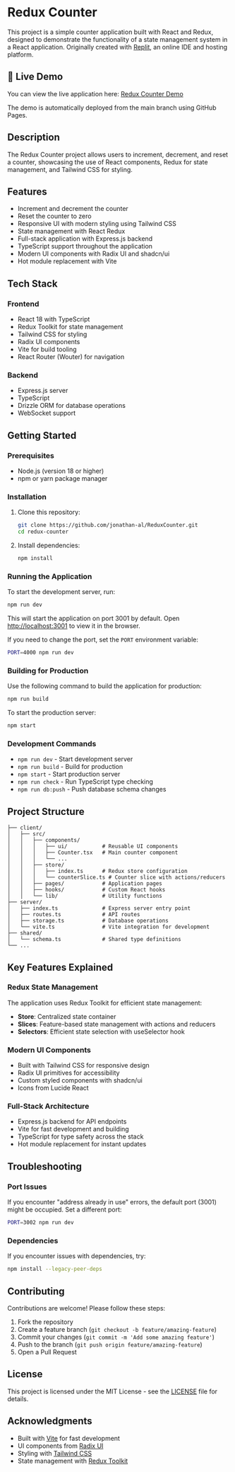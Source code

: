# Redux Counter

This project is a simple counter application built with React and Redux, designed to demonstrate the functionality of a state management system in a React application. Originally created with [Replit](https://replit.com), an online IDE and hosting platform.

## 🚀 Live Demo

You can view the live application here: [Redux Counter Demo](https://jonathan-al.github.io/ReduxCounter/)

The demo is automatically deployed from the main branch using GitHub Pages.

## Description

The Redux Counter project allows users to increment, decrement, and reset a counter, showcasing the use of React components, Redux for state management, and Tailwind CSS for styling.

## Features

- Increment and decrement the counter
- Reset the counter to zero
- Responsive UI with modern styling using Tailwind CSS
- State management with React Redux
- Full-stack application with Express.js backend
- TypeScript support throughout the application
- Modern UI components with Radix UI and shadcn/ui
- Hot module replacement with Vite

## Tech Stack

### Frontend
- React 18 with TypeScript
- Redux Toolkit for state management
- Tailwind CSS for styling
- Radix UI components
- Vite for build tooling
- React Router (Wouter) for navigation

### Backend
- Express.js server
- TypeScript
- Drizzle ORM for database operations
- WebSocket support

## Getting Started

### Prerequisites

- Node.js (version 18 or higher)
- npm or yarn package manager

### Installation

1. Clone this repository:
   ```bash
   git clone https://github.com/jonathan-al/ReduxCounter.git
   cd redux-counter
   ```
2. Install dependencies:
   ```bash
   npm install
   ```

### Running the Application

To start the development server, run:
```bash
npm run dev
```
This will start the application on port 3001 by default. Open [http://localhost:3001](http://localhost:3001) to view it in the browser.

If you need to change the port, set the `PORT` environment variable:
```bash
PORT=4000 npm run dev
```

### Building for Production

Use the following command to build the application for production:
```bash
npm run build
```

To start the production server:
```bash
npm start
```

### Development Commands

- `npm run dev` - Start development server
- `npm run build` - Build for production
- `npm start` - Start production server
- `npm run check` - Run TypeScript type checking
- `npm run db:push` - Push database schema changes

## Project Structure

```
├── client/
│   ├── src/
│   │   ├── components/
│   │   │   ├── ui/           # Reusable UI components
│   │   │   ├── Counter.tsx   # Main counter component
│   │   │   └── ...
│   │   ├── store/
│   │   │   ├── index.ts      # Redux store configuration
│   │   │   └── counterSlice.ts # Counter slice with actions/reducers
│   │   ├── pages/            # Application pages
│   │   ├── hooks/            # Custom React hooks
│   │   └── lib/              # Utility functions
├── server/
│   ├── index.ts              # Express server entry point
│   ├── routes.ts             # API routes
│   ├── storage.ts            # Database operations
│   └── vite.ts               # Vite integration for development
├── shared/
│   └── schema.ts             # Shared type definitions
└── ...
```

## Key Features Explained

### Redux State Management
The application uses Redux Toolkit for efficient state management:
- **Store**: Centralized state container
- **Slices**: Feature-based state management with actions and reducers
- **Selectors**: Efficient state selection with useSelector hook

### Modern UI Components
- Built with Tailwind CSS for responsive design
- Radix UI primitives for accessibility
- Custom styled components with shadcn/ui
- Icons from Lucide React

### Full-Stack Architecture
- Express.js backend for API endpoints
- Vite for fast development and building
- TypeScript for type safety across the stack
- Hot module replacement for instant updates

## Troubleshooting

### Port Issues
If you encounter "address already in use" errors, the default port (3001) might be occupied. Set a different port:
```bash
PORT=3002 npm run dev
```

### Dependencies
If you encounter issues with dependencies, try:
```bash
npm install --legacy-peer-deps
```

## Contributing

Contributions are welcome! Please follow these steps:

1. Fork the repository
2. Create a feature branch (`git checkout -b feature/amazing-feature`)
3. Commit your changes (`git commit -m 'Add some amazing feature'`)
4. Push to the branch (`git push origin feature/amazing-feature`)
5. Open a Pull Request

## License

This project is licensed under the MIT License - see the [LICENSE](LICENSE) file for details.

## Acknowledgments

- Built with [Vite](https://vitejs.dev/) for fast development
- UI components from [Radix UI](https://www.radix-ui.com/)
- Styling with [Tailwind CSS](https://tailwindcss.com/)
- State management with [Redux Toolkit](https://redux-toolkit.js.org/)
